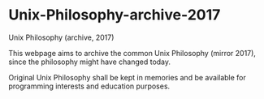 # Unix-Philosophy-archive-2017
Unix Philosophy (archive, 2017)

This webpage aims to archive the common Unix Philosophy (mirror 2017), since the philosophy might have changed today.

Original Unix Philosophy shall be kept in memories and be available for programming interests and education purposes.

